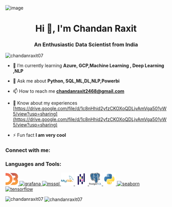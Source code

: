 ![image](https://user-images.githubusercontent.com/98047808/208729360-b9c392fd-d1c0-4b70-8530-bc37b061502f.png)





<h1 align="center">Hi 👋, I'm Chandan Raxit</h1>
<h3 align="center">An Enthusiastic Data Scientist from India</h3>






<p align="left"> <img src="https://komarev.com/ghpvc/?username=chandanraxit07&label=Profile%20views&color=0e75b6&style=flat" alt="chandanraxit07" /> </p>

- 🌱 I’m currently learning **Azure, GCP,Machine Learning , Deep Learning ,NLP**

- 💬 Ask me about **Python, SQL,ML,DL,NLP,Powerbi**

- 📫 How to reach me **chandanraxit2468@gmail.com**

- 📄 Know about my experiences [https://drive.google.com/file/d/1c8nHhid2yfzCKOXoQDLjvAmVga501yW5/view?usp=sharing](https://drive.google.com/file/d/1c8nHhid2yfzCKOXoQDLjvAmVga501yW5/view?usp=sharing)

- ⚡ Fun fact **I am very cool**

<h3 align="left">Connect with me:</h3>
<p align="left">
</p>

<h3 align="left">Languages and Tools:</h3>
<p align="left"> <a href="https://d3js.org/" target="_blank" rel="noreferrer"> <img src="https://raw.githubusercontent.com/devicons/devicon/master/icons/d3js/d3js-original.svg" alt="d3js" width="40" height="40"/> </a> <a href="https://grafana.com" target="_blank" rel="noreferrer"> <img src="https://www.vectorlogo.zone/logos/grafana/grafana-icon.svg" alt="grafana" width="40" height="40"/> </a> <a href="https://www.microsoft.com/en-us/sql-server" target="_blank" rel="noreferrer"> <img src="https://www.svgrepo.com/show/303229/microsoft-sql-server-logo.svg" alt="mssql" width="40" height="40"/> </a> <a href="https://www.mysql.com/" target="_blank" rel="noreferrer"> <img src="https://raw.githubusercontent.com/devicons/devicon/master/icons/mysql/mysql-original-wordmark.svg" alt="mysql" width="40" height="40"/> </a> <a href="https://pandas.pydata.org/" target="_blank" rel="noreferrer"> <img src="https://raw.githubusercontent.com/devicons/devicon/2ae2a900d2f041da66e950e4d48052658d850630/icons/pandas/pandas-original.svg" alt="pandas" width="40" height="40"/> </a> <a href="https://www.postgresql.org" target="_blank" rel="noreferrer"> <img src="https://raw.githubusercontent.com/devicons/devicon/master/icons/postgresql/postgresql-original-wordmark.svg" alt="postgresql" width="40" height="40"/> </a> <a href="https://www.python.org" target="_blank" rel="noreferrer"> <img src="https://raw.githubusercontent.com/devicons/devicon/master/icons/python/python-original.svg" alt="python" width="40" height="40"/> </a> <a href="https://seaborn.pydata.org/" target="_blank" rel="noreferrer"> <img src="https://seaborn.pydata.org/_images/logo-mark-lightbg.svg" alt="seaborn" width="40" height="40"/> </a> <a href="https://www.tensorflow.org" target="_blank" rel="noreferrer"> <img src="https://www.vectorlogo.zone/logos/tensorflow/tensorflow-icon.svg" alt="tensorflow" width="40" height="40"/> </a> </p>

<p><img align="left" src="https://github-readme-stats.vercel.app/api/top-langs?username=chandanraxit07&show_icons=true&locale=en&layout=compact" alt="chandanraxit07" /></p>

<p>&nbsp;<img align="center" src="https://github-readme-stats.vercel.app/api?username=chandanraxit07&show_icons=true&locale=en" alt="chandanraxit07" /></p>
